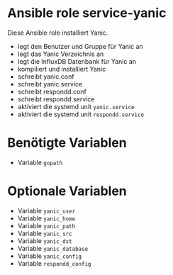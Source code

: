 # Ansible role service-yanic

Diese Ansible role installiert Yanic.

- legt den Benutzer und Gruppe für Yanic an
- legt das Yanic Verzeichnis an
- legt die InfluxDB Datenbank für Yanic an
- kompiliert und installiert Yanic
- schreibt yanic.conf
- schreibt yanic.service
- schreibt respondd.conf
- schreibt respondd.service
- aktiviert die systemd unit `yanic.service`
- aktiviert die systemd unit `respondd.service`

# Benötigte Variablen

- Variable `gopath`

# Optionale Variablen

- Variable `yanic_user`
- Variable `yanic_home`
- Variable `yanic_path`
- Variable `yanic_src`
- Variable `yanic_dst`
- Variable `yanic_database`
- Variable `yanic_config`
- Variable `respondd_config`
